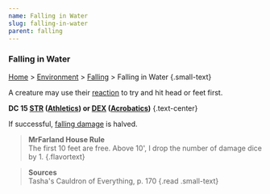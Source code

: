 ```yaml
---
name: Falling in Water
slug: falling-in-water
parent: falling
---
```

### Falling in Water
[Home](dm-operations-center) > [Environment](environment-menu) > [Falling](falling)  > Falling in Water {.small-text}

A creature may use their [reaction](reaction) to try and hit head or feet first.

**DC 15 [STR](STRENGTH) ([Athletics](athletics)) or [DEX](DEXTERITY) ([Acrobatics](acrobatics))** {.text-center}

If successful, [falling damage](falling) is halved.

> **MrFarland House Rule**<br/>
> The first 10 feet are free. Above 10', I drop the number of damage dice by 1.
{.flavortext}

> **Sources** <br/>
> Tasha's Cauldron of Everything, p. 170
{.read .small-text}

